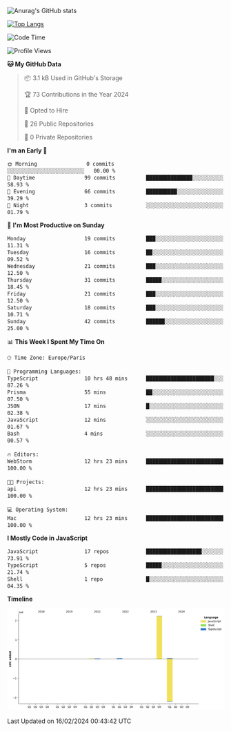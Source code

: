 ![Anurag's GitHub stats](https://github-readme-stats.vercel.app/api?username=sufiane&theme=dark&show_icons=true&count_private=true)


[![Top Langs](https://github-readme-stats.vercel.app/api/top-langs/?username=sufiane&layout=compact)](https://github.com/anuraghazra/github-readme-stats)

<!--START_SECTION:waka-->
![Code Time](http://img.shields.io/badge/Code%20Time-1%2C001%20hrs%2043%20mins-blue)

![Profile Views](http://img.shields.io/badge/Profile%20Views-0-blue)

**🐱 My GitHub Data** 

> 📦 3.1 kB Used in GitHub's Storage 
 > 
> 🏆 73 Contributions in the Year 2024
 > 
> 💼 Opted to Hire
 > 
> 📜 26 Public Repositories 
 > 
> 🔑 0 Private Repositories 
 > 
**I'm an Early 🐤** 

```text
🌞 Morning                0 commits           ░░░░░░░░░░░░░░░░░░░░░░░░░   00.00 % 
🌆 Daytime                99 commits          ███████████████░░░░░░░░░░   58.93 % 
🌃 Evening                66 commits          ██████████░░░░░░░░░░░░░░░   39.29 % 
🌙 Night                  3 commits           ░░░░░░░░░░░░░░░░░░░░░░░░░   01.79 % 
```
📅 **I'm Most Productive on Sunday** 

```text
Monday                   19 commits          ███░░░░░░░░░░░░░░░░░░░░░░   11.31 % 
Tuesday                  16 commits          ██░░░░░░░░░░░░░░░░░░░░░░░   09.52 % 
Wednesday                21 commits          ███░░░░░░░░░░░░░░░░░░░░░░   12.50 % 
Thursday                 31 commits          █████░░░░░░░░░░░░░░░░░░░░   18.45 % 
Friday                   21 commits          ███░░░░░░░░░░░░░░░░░░░░░░   12.50 % 
Saturday                 18 commits          ███░░░░░░░░░░░░░░░░░░░░░░   10.71 % 
Sunday                   42 commits          ██████░░░░░░░░░░░░░░░░░░░   25.00 % 
```


📊 **This Week I Spent My Time On** 

```text
🕑︎ Time Zone: Europe/Paris

💬 Programming Languages: 
TypeScript               10 hrs 48 mins      ██████████████████████░░░   87.26 % 
Prisma                   55 mins             ██░░░░░░░░░░░░░░░░░░░░░░░   07.50 % 
JSON                     17 mins             █░░░░░░░░░░░░░░░░░░░░░░░░   02.38 % 
JavaScript               12 mins             ░░░░░░░░░░░░░░░░░░░░░░░░░   01.67 % 
Bash                     4 mins              ░░░░░░░░░░░░░░░░░░░░░░░░░   00.57 % 

🔥 Editors: 
WebStorm                 12 hrs 23 mins      █████████████████████████   100.00 % 

🐱‍💻 Projects: 
api                      12 hrs 23 mins      █████████████████████████   100.00 % 

💻 Operating System: 
Mac                      12 hrs 23 mins      █████████████████████████   100.00 % 
```

**I Mostly Code in JavaScript** 

```text
JavaScript               17 repos            ██████████████████░░░░░░░   73.91 % 
TypeScript               5 repos             █████░░░░░░░░░░░░░░░░░░░░   21.74 % 
Shell                    1 repo              █░░░░░░░░░░░░░░░░░░░░░░░░   04.35 % 
```



**Timeline**

![Lines of Code chart](https://raw.githubusercontent.com/Sufiane/Sufiane/main/assets/bar_graph.png)


 Last Updated on 16/02/2024 00:43:42 UTC
<!--END_SECTION:waka-->


<!--
**Sufiane/sufiane** is a ✨ _special_ ✨ repository because its `README.md` (this file) appears on your GitHub profile.

Here are some ideas to get you started:

- 🔭 I’m currently working on ...
- 🌱 I’m currently learning ...
- 👯 I’m looking to collaborate on ...
- 🤔 I’m looking for help with ...
- 💬 Ask me about ...
- 📫 How to reach me: ...
- 😄 Pronouns: ...
- ⚡ Fun fact: ...
-->
